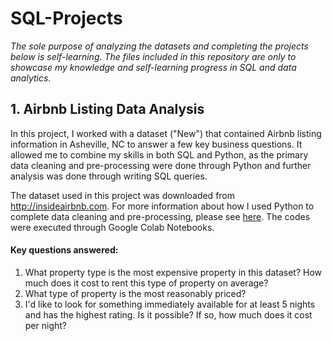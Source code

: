 # SQL-Projects
_The sole purpose of analyzing the datasets and completing the projects below is self-learning. The files included in this repository are only to showcase my knowledge and self-learning progress in SQL and data analytics._

## 1. Airbnb Listing Data Analysis
In this project, I worked with a dataset ("New") that contained Airbnb listing information in Asheville, NC to answer a few key business questions. It allowed me to combine my skills in both SQL and Python, as the primary data cleaning and pre-processing were done through Python and further analysis was done through writing SQL queries. 

The dataset used in this project was downloaded from http://insideairbnb.com. For more information about how I used Python to complete data cleaning and pre-processing, please see [here](https://github.com/TaylorTS/SQL-Projects/blob/main/SQL_Project_Airbnb.ipynb). The codes were executed through Google Colab Notebooks. 

#### Key questions answered:
1. What property type is the most expensive property in this dataset? How much does it cost to rent this type of property on average?
2. What type of property is the most reasonably priced?
3. I'd like to look for something immediately available for at least 5 nights and has the highest rating. Is it possible? If so, how much does it cost per night?
